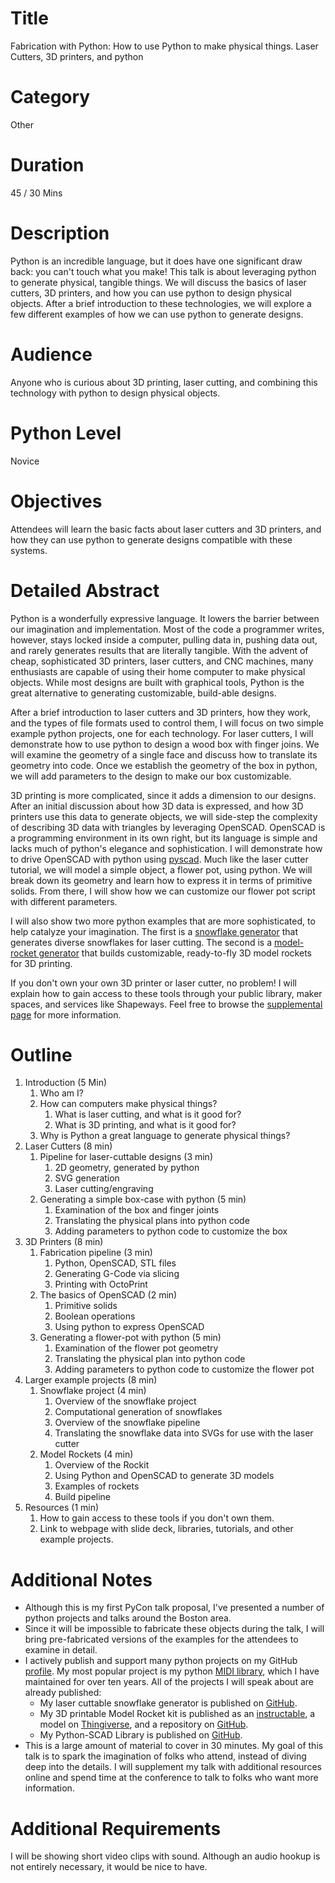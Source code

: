 # Title
Fabrication with Python: How to use Python to make physical things.
Laser Cutters, 3D printers, and python

# Category
Other

# Duration
45 / 30 Mins

# Description
Python is an incredible language, but it does have one significant draw back: you can't touch what you make!  This talk is about leveraging python to generate physical, tangible things.  We will discuss the basics of laser cutters, 3D printers, and how you can use python to design physical objects.  After a brief introduction to these technologies, we will explore a few different examples of how we can use python to generate designs.

# Audience
Anyone who is curious about 3D printing, laser cutting, and combining this technology with python to design physical objects.

# Python Level
Novice

# Objectives
Attendees will learn the basic facts about laser cutters and 3D printers, and how they can use python to generate designs compatible with these systems.  

# Detailed Abstract
Python is a wonderfully expressive language.  It lowers the barrier between our imagination and implementation.  Most of the code a programmer writes, however, stays locked inside a computer, pulling data in, pushing data out, and rarely generates results that are literally tangible.  With the advent of cheap, sophisticated 3D printers, laser cutters, and CNC machines, many enthusiasts are capable of using their home computer to make physical objects.  While most designs are built with graphical tools, Python is the great alternative to generating customizable, build-able designs.

After a brief introduction to laser cutters and 3D printers, how they work, and the types of file formats used to control them, I will focus on two simple example python projects, one for each technology.  For laser cutters, I will demonstrate how to use python to design a wood box with finger joins.  We will examine the geometry of a single face and discuss how to translate its geometry into code.  Once we establish the geometry of the box in python, we will add parameters to the design to make our box customizable.  

3D printing is more complicated, since it adds a dimension to our designs.  After an initial discussion about how 3D data is expressed, and how 3D printers use this data to generate objects, we will side-step the complexity of describing 3D data with triangles by leveraging OpenSCAD.  OpenSCAD is a programming environment in its own right, but its language is simple and lacks much of python's elegance and sophistication.  I will demonstrate how to drive OpenSCAD with python using [pyscad](https://github.com/vishnubob/pyscad).  Much like the laser cutter tutorial, we will model a simple object, a flower pot, using python.  We will break down its geometry and learn how to express it in terms of primitive solids.  From there, I will show how we can customize our flower pot script with different parameters.

I will also show two more python examples that are more sophisticated, to help catalyze your imagination.  The first is a [snowflake generator](https://github.com/vishnubob/snowflake) that generates diverse snowflakes for laser cutting.  The second is a [model-rocket generator](https://github.com/vishnubob/rockit) that builds customizable, ready-to-fly 3D model rockets for 3D printing.  

If you don't own your own 3D printer or laser cutter, no problem!  I will explain how to gain access to these tools through your public library, maker spaces, and services like Shapeways.  Feel free to browse the [supplemental page](https://github.com/vishnubob/pycon2016) for more information. 

# Outline
1. Introduction (5 Min)
    1. Who am I?
    2. How can computers make physical things?
        1. What is laser cutting, and what is it good for?
        2. What is 3D printing, and what is it good for?
    3. Why is Python a great language to generate physical things?
2. Laser Cutters (8 min)
    1. Pipeline for laser-cuttable designs (3 min)
        1. 2D geometry, generated by python
        2. SVG generation
        3. Laser cutting/engraving
    2. Generating a simple box-case with python (5 min)
        1. Examination of the box and finger joints
        2. Translating the physical plans into python code
        3. Adding parameters to python code to customize the box
3. 3D Printers (8 min)
    1. Fabrication pipeline (3 min)
        1. Python, OpenSCAD, STL files 
        2. Generating G-Code via slicing
        3. Printing with OctoPrint
    2. The basics of OpenSCAD (2 min)
        1. Primitive solids
        2. Boolean operations
        3. Using python to express OpenSCAD
    3. Generating a flower-pot with python (5 min)
        1. Examination of the flower pot geometry
        2. Translating the physical plan into python code
        3. Adding parameters to python code to customize the flower pot
2. Larger example projects (8 min)
    1. Snowflake project (4 min)
        1. Overview of the snowflake project
        2. Computational generation of snowflakes
        3. Overview of the snowflake pipeline
        4. Translating the snowflake data into SVGs for use with the laser cutter
    2. Model Rockets (4 min)
        1. Overview of the Rockit
        2. Using Python and OpenSCAD to generate 3D models
        3. Examples of rockets
        4. Build pipeline
6. Resources (1 min)
    1. How to gain access to these tools if you don't own them.
    2. Link to webpage with slide deck, libraries, tutorials, and other example projects.

# Additional Notes
* Although this is my first PyCon talk proposal, I've presented a number of python projects and talks around the Boston area.
* Since it will be impossible to fabricate these objects during the talk, I will bring pre-fabricated versions of the examples for the attendees to examine in detail.
* I actively publish and support many python projects on my GitHub [profile](https://github.com/vishnubob).  My most popular project is my python [MIDI library](https://github.com/vishnubob/python-midi), which I have maintained for over ten years.  All of the projects I will speak about are already published:
  * My laser cuttable snowflake generator is published on [GitHub](https://github.com/vishnubob/snowflake).
  * My 3D printable Model Rocket kit is published as an [instructable](http://www.instructables.com/id/Rockit-Model-Rocket-Construction-Kit/), a model on [Thingiverse](http://www.thingiverse.com/thing:262182), and a repository on [GitHub](https://github.com/vishnubob/rockit).
  * My Python-SCAD Library is published on [GitHub](https://github.com/vishnubob/pyscad).
* This is a large amount of material to cover in 30 minutes.  My goal of this talk is to spark the imagination of folks who attend, instead of diving deep into the details.  I will supplement my talk with additional resources online and spend time at the conference to talk to folks who want more information.

# Additional Requirements
I will be showing short video clips with sound.  Although an audio hookup is not entirely necessary, it would be nice to have.
